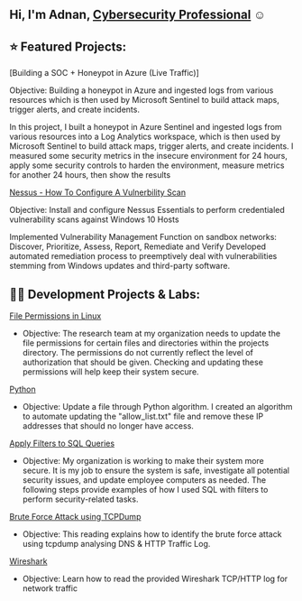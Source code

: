 ## Hi, I'm Adnan, <a href="https://www.linkedin.com/in/adnan-ali-yussuf-59151028b/">Cybersecurity Professional</a> ☺

## ⭐ Featured Projects:

[Building a SOC + Honeypot in Azure (Live Traffic)]

Objective: Building a honeypot in Azure and ingested logs from various resources which is then used by Microsoft Sentinel to build attack maps, trigger alerts, and create incidents.

In this project, I built a honeypot in Azure Sentinel and ingested logs from various resources into a Log Analytics workspace, which is then used by Microsoft Sentinel to build attack maps, trigger alerts, and create incidents. I measured some security metrics in the insecure environment for 24 hours, apply some security controls to harden the environment, measure metrics for another 24 hours, then show the results

[Nessus - How To Configure A Vulnerbility Scan](https://tinyurl.com/sj8kn9wz)

Objective: Install and configure Nessus Essentials to perform credentialed vulnerability scans against Windows 10 Hosts

Implemented Vulnerability Management Function on sandbox networks: 
Discover, Prioritize, Assess, Report, Remediate and Verify
Developed automated remediation process to preemptively deal with vulnerabilities stemming from Windows updates and third-party software.


## 👨‍💻 Development Projects & Labs:

[File Permissions in Linux](https://tinyurl.com/2a5p4yzz)

- Objective: The research team at my organization needs to update the file permissions for certain files and directories within the projects directory. The permissions do not currently reflect the level of authorization that should be given. Checking and updating these permissions will help keep their system secure.

[Python](https://tinyurl.com/bdhyd8ej)

- Objective: Update a file through Python algorithm. I created an algorithm to automate updating the "allow_list.txt" file and remove these IP addresses that should no longer have access.

[Apply Filters to SQL Queries](https://tinyurl.com/mv66wsuw)

- Objective: My organization is working to make their system more secure. It is my job to ensure the system is safe, investigate all potential security issues, and update employee computers as needed. The following steps provide examples of how I used SQL with filters to perform security-related tasks.

[Brute Force Attack using TCPDump](https://tinyurl.com/medmy4uw)
- Objective: This reading explains how to identify the brute force attack using tcpdump analysing DNS & HTTP Traffic Log.

[Wireshark](https://tinyurl.com/237ym7df)
- Objective: Learn how to read the provided Wireshark TCP/HTTP log for network traffic 


<!--
**CAdnany/Cadnany** is a ✨ _special_ ✨ repository because its `README.md` (this file) appears on your GitHub profile.



